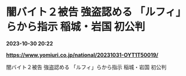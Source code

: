 # 闇バイト２被告 強盗認める 「ルフィ」らから指示 稲城・岩国 初公判

**2023-10-30 20:22**

**https://www.yomiuri.co.jp/national/20231031-OYT1T50019/**

闇バイト２被告 強盗認める 「ルフィ」らから指示 稲城・岩国 初公判